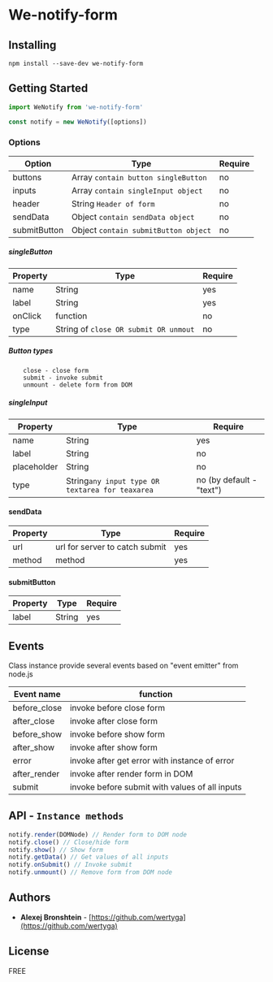# We-notify-form

## Installing
```
npm install --save-dev we-notify-form
```

## Getting Started
```javascript
import WeNotify from 'we-notify-form'

const notify = new WeNotify([options])
```
### Options

Option  | Type  |  Require
------------- | ------------------------  |  --------------------
buttons  | Array ```contain button singleButton``` | no
inputs  | Array ```contain singleInput object```  | no
header | String ```Header of form```  |  no
sendData  | Object ```contain sendData object```  |  no
submitButton  | Object ```contain submitButton object```  |  no


##### singleButton
Property  | Type  |  Require
------------- | ------------------------  |  --------------------
name  |  String  |  yes
label  |  String  |  yes
onClick  |  function  |  no
type  |  String of ```close OR submit OR unmout```  |  no

##### Button types
```
    close - close form
    submit - invoke submit
    unmount - delete form from DOM
```

##### singleInput
 Property  | Type  |  Require
 ------------- | ------------------------  |  --------------------
 name  |  String  |  yes
 label  |  String  |  no
 placeholder  | String  | no
 type  |  String```any input type OR textarea for teaxarea```  |  no (by default - "text")

#### sendData
Property  | Type  |  Require
 ------------- | ------------------------  |  --------------------
 url  |  url for server to catch submit  |  yes
 method  |  method  | yes
 
 #### submitButton
 Property  | Type  |  Require
  ------------- | ------------------------  |  --------------------
  label  |  String  |  yes
         
 ## Events
 Class instance provide several events based on "event emitter" from node.js
 
 
 Event name  | function  
 ------------- | ------------------------ 
 before_close  |  invoke before close form
 after_close  |  invoke after close form
 before_show  |  invoke before show form
 after_show  |  invoke after show form
 error  |  invoke after get error with instance of error
 after_render  |  invoke after render form in DOM
 submit  |  invoke before submit with values of all inputs
 
 
## API - ```Instance methods```
```javascript
notify.render(DOMNode) // Render form to DOM node
notify.close() // Close/hide form
notify.show() // Show form
notify.getData() // Get values of all inputs
notify.onSubmit() // Invoke submit
notify.unmount() // Remove form from DOM node
```

## Authors

* **Alexej Bronshtein** - [https://github.com/wertyga](https://github.com/wertyga)

## License

FREE
